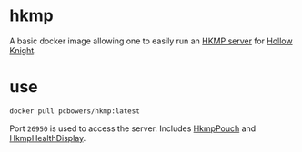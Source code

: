 # hkmp

A basic docker image allowing one to easily run an [HKMP server](https://github.com/Extremelyd1/HKMP) for [Hollow Knight](https://www.hollowknight.com/).

# use

```bash
docker pull pcbowers/hkmp:latest
```

Port `26950` is used to access the server. Includes [HkmpPouch](https://github.com/PrashantMohta/HkmpPouch) and [HkmpHealthDisplay](https://github.com/TheMulhima/HKMP.HealthDisplay).
